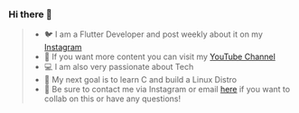 ### Hi there 👋

<!--
**some-one-who-codez/some-one-who-codez** is a ✨ _special_ ✨ repository because its `README.md` (this file) appears on your GitHub profile.

Here are some ideas to get you started:

- 🔭 I’m currently working on ...
- 🌱 I’m currently learning ...
- 👯 I’m looking to collaborate on ...
- 🤔 I’m looking for help with ...
- 💬 Ask me about ...
- 📫 How to reach me: ...
- 😄 Pronouns: ...
- ⚡ Fun fact: ...
-->

> - 🐦 I am a Flutter Developer and post weekly about it on my [Instagram](https://www.instagram.com/some.one.who.codez/)
> - 🔭 If you want more content you can visit my [YouTube Channel](https://www.youtube.com/channel/UCgzDyB6FRT2sNhh0QhB7gtQ)
> - 💻 I am also very passionate about Tech
> - 🎯 My next goal is to learn C and build a Linux Distro
> - 👯 Be sure to contact me via Instagram or email [here](mailto:tminustech1@gmail.com) if you want to collab on this or have any questions!
